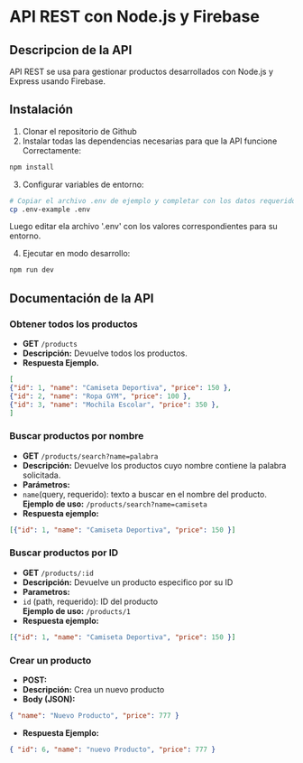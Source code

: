# API REST con Node.js y Firebase

## Descripcion de la API

API 
REST se usa para gestionar productos desarrollados con Node.js y Express usando Firebase.

## Instalación

1. Clonar el repositorio de Github
2. Instalar todas las dependencias necesarias para que la API funcione Correctamente:

```bash
npm install
```


3. Configurar variables de entorno:

```bash
# Copiar el archivo .env de ejemplo y completar con los datos requeridos
cp .env-example .env
```

Luego editar ela archivo '.env' con los valores correspondientes para su entorno.

4. Ejecutar en modo desarrollo:

```bash
npm run dev
```


## Documentación de la API

### Obtener todos los productos 

- **GET** `/products`
- **Descripción:** Devuelve todos los productos.
- **Respuesta Ejemplo.**

```json
[
{"id": 1, "name": "Camiseta Deportiva", "price": 150 },
{"id": 2, "name": "Ropa GYM", "price": 100 },
{"id": 3, "name": "Mochila Escolar", "price": 350 },
]
```
### Buscar productos por nombre

- **GET** `/products/search?name=palabra`
- **Descripción:** Devuelve los productos cuyo nombre contiene la palabra solicitada.
- **Parámetros:**
- `name`(query, requerido): texto a buscar en el nombre del producto.
**Ejemplo de uso:** `/products/search?name=camiseta`
- **Respuesta ejemplo:**

```json
[{"id": 1, "name": "Camiseta Deportiva", "price": 150 }]
```

### Buscar productos por ID

- **GET** `/products/:id`
- **Descripción:** Devuelve un producto especifico por su ID
- **Parametros:**
- `id` (path, requerido): ID del producto  
**Ejemplo de uso:** `/products/1`
- **Respuesta ejemplo:**

```json
[{"id": 1, "name": "Camiseta Deportiva", "price": 150 }]
```


### Crear un producto

- **POST:**
- **Descripción:** Crea un nuevo producto
- **Body (JSON):**

```json
{ "name": "Nuevo Producto", "price": 777 }
```

- **Respuesta Ejemplo:**

```json
{ "id": 6, "name": "nuevo Producto", "price": 777 }
